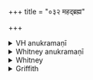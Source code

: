 +++
title = "०३२ महद्ब्रह्म"

+++

<details><summary>VH anukramaṇī</summary>

महद्ब्रह्म।  
१-४ ब्रह्मा। द्यावापृथिवी। अनुष्टुप्, २ ककुम्मत्यनुष्टुप्।
</details>

<details><summary>Whitney anukramaṇī</summary>

[Brahman.—dyāvāpṛthivīyam. ānuṣṭubham: 2. kakummatī.]
</details>



<details><summary>Whitney</summary>

### Comment
Found in Pāipp. i., next after our hymn 31. Used by Kāuś. in a women's rite (34. 1), against barrenness, and again (59.3) in a ceremony for prosperity, to heaven and earth; and the first verse (so the comm.) further (6. 17), as alternate to x. 5. 23, with conducting water into the joined hands of the sacrificer's wife, in the parvan-sacrifices.


### Translations
Translated: Weber, iv. 426; Ludwig, p. 533; Griffith, i. 36.
</details>

<details><summary>Griffith</summary>

In praise of Heaven and Earth
</details>
